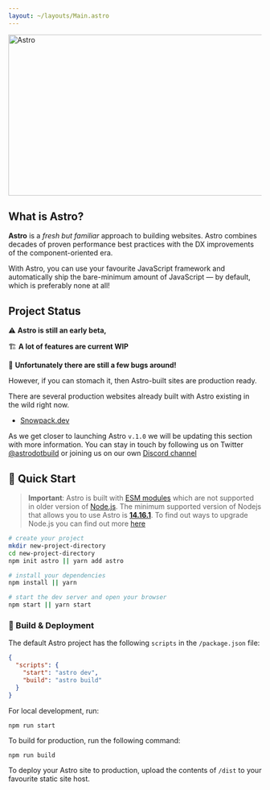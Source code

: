 ```yaml
---
layout: ~/layouts/Main.astro
---
```



<img src="https://github.com/snowpackjs/astro/blob/main/assets/social/banner.png?raw=true" alt="Astro" width="638" height="320" >

## What is Astro?

**Astro** is a _fresh but familiar_ approach to building websites. Astro combines decades of proven performance best practices with the DX improvements of the component-oriented era.

With Astro, you can use your favourite JavaScript framework and automatically ship the bare-minimum amount of JavaScript — by default, which is preferably none at all!

## Project Status

⚠️ **Astro is still an early beta,**

🏗️ **A lot of features are current WIP** <!--Perhaps link this to the astro github features page?-->

🐛  **Unfortunately there are still a few bugs around!**

However, if you can stomach it, then Astro-built sites are production ready. 

There are several production websites already built with Astro existing in the wild right now.

<!-- I think we should include a few links to a couple of astro sites, if we know of any-->

- [Snowpack.dev](https://www.snowpack.dev)

As we get closer to launching Astro `v.1.0` we will be updating this section with more information. You can stay in touch by following us on Twitter [@astrodotbuild](https://twitter.com/astrodotbuild) or joining us on our own [Discord channel](https://t.co/oD9FVTRY9E?amp=1)

## 🔧 Quick Start

> __Important__: Astro is built with [ESM modules](https://nodejs.org/api/esm.html) which are not supported in older version of [Node.js](https://nodejs.org). The minimum supported version of Nodejs that allows you to use Astro is [__14.16.1__](https://nodejs.org/en/download/). To find out ways to upgrade Node.js you can find out more [here](https://github.com/nvm-sh/nvm)

```bash
# create your project
mkdir new-project-directory
cd new-project-directory
npm init astro || yarn add astro

# install your dependencies
npm install || yarn

# start the dev server and open your browser
npm start || yarn start
```

### 🚀 Build & Deployment

The default Astro project has the following `scripts` in the `/package.json` file:

```json
{
  "scripts": {
    "start": "astro dev",
    "build": "astro build"
  }
}
```

For local development, run:

```
npm run start
```

To build for production, run the following command:

```
npm run build
```

To deploy your Astro site to production, upload the contents of `/dist` to your favourite static site host.
